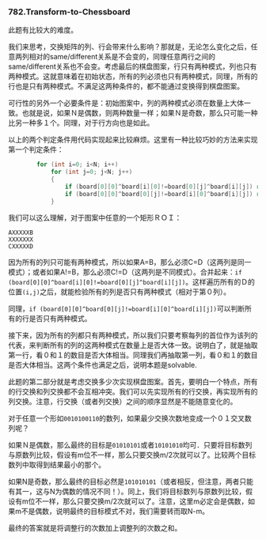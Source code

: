 ### 782.Transform-to-Chessboard

此题有比较大的难度。

我们来思考，交换矩阵的列、行会带来什么影响？那就是，无论怎么变化之后，任意两列相对的same/different关系是不会变的，同理任意两行之间的same/different关系也不会变。考虑最后的棋盘图案，行只有两种模式，列也只有两种模式。这就意味着在初始状态，所有的列必须也只有两种模式，同理，所有的行也是只有两种模式。不满足这两种条件的，都不能通过变换得到棋盘图案。

可行性的另外一个必要条件是：初始图案中，列的两种模式必须在数量上大体一致。也就是说，如果Ｎ是偶数，则两种数量一样；如果Ｎ是奇数，那么只可能一种比另一种多１个。同理，对于行方向也是如此。

以上的两个判定条件用代码实现起来比较麻烦。这里有一种比较巧妙的方法来实现第一个判定条件：
```cpp
        for (int i=0; i<N; i++)
            for (int j=0; j<N; j++)
            {
                if (board[0][0]^board[i][0]!=board[0][j]^board[i][j]) return -1;
                if (board[0][0]^board[0][j]!=board[i][0]^board[i][j]) return -1;
            }
```
我们可以这么理解，对于图案中任意的一个矩形ＲＯＩ：
```
AXXXXXB
XXXXXXX
CXXXXXD
```
因为所有的列只可能有两种模式，所以如果A=B，那么必须C=D（这两列是同一模式）；或者如果A!=B，那么必须C!=D（这两列是不同模式）。合并起来：```if (board[0][0]^board[i][0]!=board[0][j]^board[i][j])```。这样遍历所有的Ｄ的位置```(i,j)```之后，就能检验所有的列是否只有两种模式（相对于第０列）。

同理，```if (board[0][0]^board[0][j]!=board[i][0]^board[i][j])```可以判断所有的行是否只有两种模式。

接下来，因为所有的列都只有两种模式，所以我们只要考察每列的首位作为该列的代表，来判断所有的列的这两种模式在数量上是否大体一致。说明白了，就是抽取第一行，看０和１的数目是否大体相当。同理我们再抽取第一列，看０和１的数目是否大体相当。这两个条件也满足之后，说明本题是solvable.

此题的第二部分就是考虑交换多少次实现棋盘图案。首先，要明白一个特点，所有的行交换和列交换都不会互相冲突。我们可以先实现所有的行交换，再实现所有的列交换。注意，行交换（或者列交换）之间的顺序显然是不能随意变化的。

对于任意一个形如```0010100110```的数列，如果最少交换次数地变成一个０１交叉数列呢？

如果Ｎ是偶数，那么最终的目标是```01010101```或者```10101010```均可．只要将目标数列与原数列比较，假设有m位不一样，那么只要交换m/2次就可以了。比较两个目标数列中取得到结果最小的那个。

如果N是奇数，那么最终的目标必然是```101010101```（或者相反，但注意，两者只能有其一，这与N为偶数的情况不同！）。同上，我们将目标数列与原数列比较，假设有m位不一样，那么只要交换m/2次就可以了。注意，这里m必定会是偶数，如果m不是偶数，说明最终的目标模式不对，我们需要转而取N-m。

最终的答案就是将调整行的次数加上调整列的次数之和。

